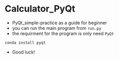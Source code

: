 # Calculator_PyQt
- PyQt_simple-practice as a guide for beginner
- you can run the main program from `run.py`
- the requirment for the program is only need `PyQt`
```
conda install pyqt
```
- Good luck!
